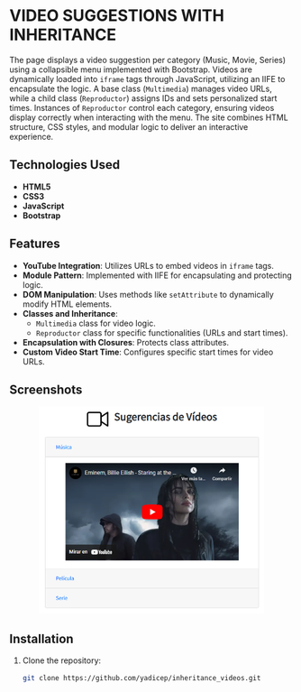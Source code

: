 # **VIDEO SUGGESTIONS WITH INHERITANCE**

The page displays a video suggestion per category (Music, Movie, Series) using a collapsible menu implemented with Bootstrap. Videos are dynamically loaded into `iframe` tags through JavaScript, utilizing an IIFE to encapsulate the logic. A base class (`Multimedia`) manages video URLs, while a child class (`Reproductor`) assigns IDs and sets personalized start times. Instances of `Reproductor` control each category, ensuring videos display correctly when interacting with the menu. The site combines HTML structure, CSS styles, and modular logic to deliver an interactive experience.

## **Technologies Used**
- **HTML5**
- **CSS3**
- **JavaScript**
- **Bootstrap**


## **Features**
- **YouTube Integration**: Utilizes URLs to embed videos in `iframe` tags.
- **Module Pattern**: Implemented with IIFE for encapsulating and protecting logic.
- **DOM Manipulation**: Uses methods like `setAttribute` to dynamically modify HTML elements.
- **Classes and Inheritance**:
  - `Multimedia` class for video logic.
  - `Reproductor` class for specific functionalities (URLs and start times).
- **Encapsulation with Closures**: Protects class attributes.
- **Custom Video Start Time**: Configures specific start times for video URLs.


## **Screenshots**
<p align="center">
  <img src="assets/img/capture.png" alt="Preview of the main page" width="400px">
</p>


## **Installation**
1. Clone the repository:
   ```bash
   git clone https://github.com/yadicep/inheritance_videos.git
